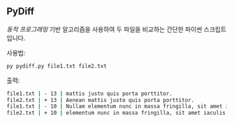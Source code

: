 ## PyDiff
*동적 프로그래밍* 기반 알고리즘을 사용하여 두 파일을 비교하는 간단한 파이썬 스크립트입니다.

사용법:
```sh
py pydiff.py file1.txt file2.txt
```

출력:
```sh
file1.txt | - 13 | mattis justo quis porta porttitor.
file2.txt | + 13 | Aenean mattis justo quis porta porttitor.
file1.txt | - 10 | Nullam elementum nunc in massa fringilla, sit amet iaculis elit blandit.
file2.txt | + 10 | elementum nunc in massa fringilla, sit amet iaculis elit blandit.
```
